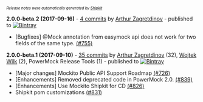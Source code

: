 <sup><sup>*Release notes were automatically generated by [Shipkit](http://shipkit.org/)*</sup></sup>

**2.0.0-beta.2 (2017-09-16)** - [4 commits](https://github.com/powermock/powermock/compare/powermock-2.0.0-beta.1...powermock-2.0.0-beta.2) by [Arthur Zagretdinov](https://github.com/thekingnothing) - published to [![Bintray](https://img.shields.io/badge/Bintray-2.0.0-beta.2-green.svg)](https://bintray.com/powermock/maven/powermock/2.0.0-beta.2)
 - [Bugfixes] @Mock annotation from easymock api does not work for two fields of the same type. [(#755)](https://github.com/powermock/powermock/issues/755)

**2.0.0-beta.1 (2017-09-10)** - [35 commits](https://github.com/powermock/powermock/compare/powermock-1.7.1...powermock-2.0.0-beta.1) by [Arthur Zagretdinov](https://github.com/thekingnothing) (32), [Wojtek Wilk](https://github.com/wwilk) (2), PowerMock Release Tools (1) - published to [![Bintray](https://img.shields.io/badge/Bintray-2.0.0-beta.1-green.svg)](https://bintray.com/powermock/maven/powermock/2.0.0-beta.1)
 - [Major changes] Mockito Public API Support Roadmap  [(#726)](https://github.com/powermock/powermock/issues/726)
 - [Enhancements] Removed deprecated code in PowerMock 2.0.  [(#839)](https://github.com/powermock/powermock/issues/839)
 - [Enhancements] Use Mockito Shipkit for CD [(#826)](https://github.com/powermock/powermock/issues/826)
 - Shipkit pom customizations [(#831)](https://github.com/powermock/powermock/pull/831)

